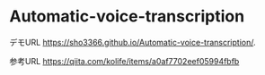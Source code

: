 # Automatic-voice-transcription

デモURL
https://sho3366.github.io/Automatic-voice-transcription/.

参考URL
https://qiita.com/kolife/items/a0af7702eef05994fbfb